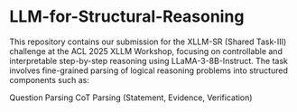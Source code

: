 # LLM-for-Structural-Reasoning

This repository contains our submission for the XLLM-SR (Shared Task-III) challenge at the ACL 2025 XLLM Workshop, focusing on controllable and interpretable step-by-step reasoning using LLaMA-3-8B-Instruct. The task involves fine-grained parsing of logical reasoning problems into structured components such as:

Question Parsing
CoT Parsing (Statement, Evidence, Verification)
